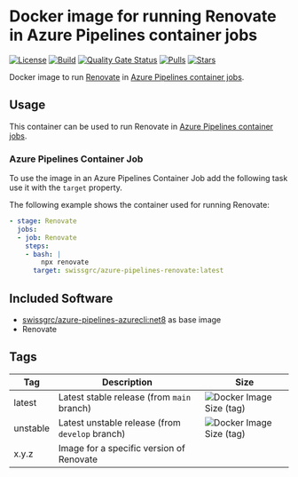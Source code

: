 # Docker image for running Renovate in Azure Pipelines container jobs

<!-- markdownlint-disable MD013 -->
[![License](https://img.shields.io/badge/license-MIT-blue.svg?style=flat-square)](https://github.com/swissgrc/docker-azure-pipelines-renovate/blob/main/LICENSE) [![Build](https://img.shields.io/github/actions/workflow/status/swissgrc/docker-azure-pipelines-renovate/publish.yml?branch=develop&style=flat-square)](https://github.com/swissgrc/docker-azure-pipelines-renovate/actions/workflows/publish.yml) [![Quality Gate Status](https://sonarcloud.io/api/project_badges/measure?project=swissgrc_docker-azure-pipelines-renovate&metric=alert_status)](https://sonarcloud.io/summary/new_code?id=swissgrc_docker-azure-pipelines-renovate) [![Pulls](https://img.shields.io/docker/pulls/swissgrc/azure-pipelines-renovate.svg?style=flat-square)](https://hub.docker.com/r/swissgrc/azure-pipelines-renovate) [![Stars](https://img.shields.io/docker/stars/swissgrc/azure-pipelines-renovate.svg?style=flat-square)](https://hub.docker.com/r/swissgrc/azure-pipelines-renovate)
<!-- markdownlint-restore -->

Docker image to run [Renovate] in [Azure Pipelines container jobs].

## Usage

This container can be used to run Renovate in [Azure Pipelines container jobs].

### Azure Pipelines Container Job

To use the image in an Azure Pipelines Container Job add the following task use it with the `target` property.

The following example shows the container used for running Renovate:

```yaml
- stage: Renovate
  jobs:
  - job: Renovate
    steps:
    - bash: |
        npx renovate
      target: swissgrc/azure-pipelines-renovate:latest
```

## Included Software
- [swissgrc/azure-pipelines-azurecli:net8](https://github.com/swissgrc/docker-azure-pipelines-azurecli-net8) as base image
- Renovate

## Tags

<!-- markdownlint-disable MD013 -->
| Tag      | Description                                     | Size                                                                                                                              |
|----------|-------------------------------------------------|-----------------------------------------------------------------------------------------------------------------------------------|
| latest   | Latest stable release (from `main` branch)      | ![Docker Image Size (tag)](https://img.shields.io/docker/image-size/swissgrc/azure-pipelines-renovate/latest?style=flat-square)   |
| unstable | Latest unstable release (from `develop` branch) | ![Docker Image Size (tag)](https://img.shields.io/docker/image-size/swissgrc/azure-pipelines-renovate/unstable?style=flat-square) |
| x.y.z    | Image for a specific version of Renovate        |                                                                                                                                   |
<!-- markdownlint-restore -->

[Renovate]: https://renovatebot.com/
[Azure Pipelines container jobs]: https://docs.microsoft.com/en-us/azure/devops/pipelines/process/container-phases
